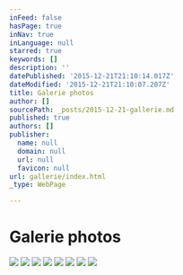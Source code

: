 ```yaml
---
inFeed: false
hasPage: true
inNav: true
inLanguage: null
starred: true
keywords: []
description: ''
datePublished: '2015-12-21T21:10:14.017Z'
dateModified: '2015-12-21T21:10:07.207Z'
title: Galerie photos
author: []
sourcePath: _posts/2015-12-21-gallerie.md
published: true
authors: []
publisher:
  name: null
  domain: null
  url: null
  favicon: null
url: gallerie/index.html
_type: WebPage

---
```

# Galerie photos
![](https://the-grid-user-content.s3-us-west-2.amazonaws.com/b8fb77ca-b0f0-4cf8-8f28-873900dcc033.jpg)
![](https://the-grid-user-content.s3-us-west-2.amazonaws.com/db2b763e-71be-4370-909a-393e4e7728a0.jpg)
![](https://the-grid-user-content.s3-us-west-2.amazonaws.com/70bd9a82-6233-4d70-8ca2-56624dd3371e.jpg)
![](https://the-grid-user-content.s3-us-west-2.amazonaws.com/09a23b59-9121-47f7-af91-dc7ee3932062.jpg)
![](https://the-grid-user-content.s3-us-west-2.amazonaws.com/6e5af2b0-e514-4f6f-b0e4-50957f5959eb.jpg)
![](https://the-grid-user-content.s3-us-west-2.amazonaws.com/9265d8fb-3039-41cb-9651-98a637f1b764.jpg)
![](https://the-grid-user-content.s3-us-west-2.amazonaws.com/8e2c2c8c-5dea-4bb0-8be9-1fb7f9a01912.jpg)
![](https://the-grid-user-content.s3-us-west-2.amazonaws.com/b97de2f9-ee46-42ae-99c9-bb296f901d60.jpg)
